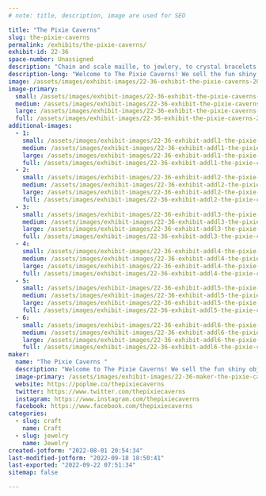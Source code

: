 ```yaml
---
# note: title, description, image are used for SEO

title: "The Pixie Caverns"
slug: the-pixie-caverns
permalink: /exhibits/the-pixie-caverns/
exhibit-id: 22-36
space-number: Unassigned
description: "Chain and scale maille, to jewlery, to crystal bracelets and even potions!"
description-long: "Welcome to The Pixie Caverns! We sell the fun shiny objects! From Chain and scale maille, to jewlery, to crystal bracelets and even potions!"
image: /assets/images/exhibit-images/22-36-exhibit-the-pixie-caverns-20220827-094801-large.jpg
image-primary: 
  small: /assets/images/exhibit-images/22-36-exhibit-the-pixie-caverns-20220827-094801-small.jpg
  medium: /assets/images/exhibit-images/22-36-exhibit-the-pixie-caverns-20220827-094801-medium.jpg
  large: /assets/images/exhibit-images/22-36-exhibit-the-pixie-caverns-20220827-094801-large.jpg
  full: /assets/images/exhibit-images/22-36-exhibit-the-pixie-caverns-20220827-094801-full.jpg
additional-images: 
  - 1:
    small: /assets/images/exhibit-images/22-36-exhibit-addl1-the-pixie-caverns-20220827-094501-small.jpg
    medium: /assets/images/exhibit-images/22-36-exhibit-addl1-the-pixie-caverns-20220827-094501-medium.jpg
    large: /assets/images/exhibit-images/22-36-exhibit-addl1-the-pixie-caverns-20220827-094501-large.jpg
    full: /assets/images/exhibit-images/22-36-exhibit-addl1-the-pixie-caverns-20220827-094501-full.jpg
  - 2:
    small: /assets/images/exhibit-images/22-36-exhibit-addl2-the-pixie-caverns-20220827-094505-small.jpg
    medium: /assets/images/exhibit-images/22-36-exhibit-addl2-the-pixie-caverns-20220827-094505-medium.jpg
    large: /assets/images/exhibit-images/22-36-exhibit-addl2-the-pixie-caverns-20220827-094505-large.jpg
    full: /assets/images/exhibit-images/22-36-exhibit-addl2-the-pixie-caverns-20220827-094505-full.jpg
  - 3:
    small: /assets/images/exhibit-images/22-36-exhibit-addl3-the-pixie-caverns-20220827-094512-small.jpg
    medium: /assets/images/exhibit-images/22-36-exhibit-addl3-the-pixie-caverns-20220827-094512-medium.jpg
    large: /assets/images/exhibit-images/22-36-exhibit-addl3-the-pixie-caverns-20220827-094512-large.jpg
    full: /assets/images/exhibit-images/22-36-exhibit-addl3-the-pixie-caverns-20220827-094512-full.jpg
  - 4:
    small: /assets/images/exhibit-images/22-36-exhibit-addl4-the-pixie-caverns-20220827-094524-small.jpg
    medium: /assets/images/exhibit-images/22-36-exhibit-addl4-the-pixie-caverns-20220827-094524-medium.jpg
    large: /assets/images/exhibit-images/22-36-exhibit-addl4-the-pixie-caverns-20220827-094524-large.jpg
    full: /assets/images/exhibit-images/22-36-exhibit-addl4-the-pixie-caverns-20220827-094524-full.jpg
  - 5:
    small: /assets/images/exhibit-images/22-36-exhibit-addl5-the-pixie-caverns-20220827-094534-small.jpg
    medium: /assets/images/exhibit-images/22-36-exhibit-addl5-the-pixie-caverns-20220827-094534-medium.jpg
    large: /assets/images/exhibit-images/22-36-exhibit-addl5-the-pixie-caverns-20220827-094534-large.jpg
    full: /assets/images/exhibit-images/22-36-exhibit-addl5-the-pixie-caverns-20220827-094534-full.jpg
  - 6:
    small: /assets/images/exhibit-images/22-36-exhibit-addl6-the-pixie-caverns-20220827-094542-small.jpg
    medium: /assets/images/exhibit-images/22-36-exhibit-addl6-the-pixie-caverns-20220827-094542-medium.jpg
    large: /assets/images/exhibit-images/22-36-exhibit-addl6-the-pixie-caverns-20220827-094542-large.jpg
    full: /assets/images/exhibit-images/22-36-exhibit-addl6-the-pixie-caverns-20220827-094542-full.jpg
maker: 
  name: "The Pixie Caverns "
  description: "Welcome to The Pixie Caverns! We sell the fun shiny objects! From Chain and scale maille, to jewlery, to crystal bracelets and even potions!"
  image-primary: /assets/images/exhibit-images/22-36-maker-the-pixie-caverns-20220720-073054-medium.jpg
  website: https://poplme.co/thepixiecaverns
  twitter: https://www.twitter.com/thepixiecaverns
  instagram: https://www.instagram.com/thepixiecaverns
  facebook: https://www.facebook.com/thepixiecaverns
categories: 
  - slug: craft
    name: Craft
  - slug: jewelry
    name: Jewelry
created-jotform: "2022-08-01 20:54:34"
last-modified-jotform: "2022-09-18 18:50:41"
last-exported: "2022-09-22 07:51:34"
sitemap: false

---
```

